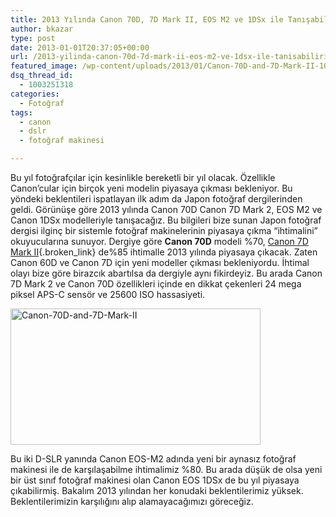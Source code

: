 ```yaml
---
title: 2013 Yılında Canon 70D, 7D Mark II, EOS M2 ve 1DSx ile Tanışabiliriz
author: bkazar
type: post
date: 2013-01-01T20:37:05+00:00
url: /2013-yilinda-canon-70d-7d-mark-ii-eos-m2-ve-1dsx-ile-tanisabiliriz/
featured_image: /wp-content/uploads/2013/01/Canon-70D-and-7D-Mark-II-100x100.jpg
dsq_thread_id:
  - 1003251318
categories:
  - Fotoğraf
tags:
  - canon
  - dslr
  - fotoğraf makinesi

---
```

Bu yıl fotoğrafçılar için kesinlikle bereketli bir yıl olacak. Özellikle Canon’cular için birçok yeni modelin piyasaya çıkması bekleniyor. Bu yöndeki beklentileri ispatlayan ilk adım da Japon fotoğraf dergilerinden geldi. Görünüşe göre 2013 yılında Canon 70D Canon 7D Mark 2, EOS M2 ve Canon 1DSx modelleriyle tanışacağız. Bu bilgileri bize sunan Japon fotoğraf dergisi ilginç bir sistemle fotoğraf makinelerinin piyasaya çıkma “ihtimalini” okuyucularına sunuyor. Dergiye göre **Canon 70D** modeli %70, [Canon 7D Mark II][1]{.broken_link} de%85 ihtimalle 2013 yılında piyasaya çıkacak. Zaten Canon 60D ve Canon 7D için yeni modeller çıkması bekleniyordu. İhtimal olayı bize göre birazcık abartılsa da dergiyle aynı fikirdeyiz. Bu arada Canon 7D Mark 2 ve Canon 70D özellikleri içinde en dikkat çekenleri 24 mega piksel APS-C sensör ve 25600 ISO hassasiyeti.

<img class="aligncenter size-large wp-image-10305" alt="Canon-70D-and-7D-Mark-II" src="https://www.murekkep.org/wp-content/uploads/2013/01/Canon-70D-and-7D-Mark-II-400x218.jpg" width="400" height="218" srcset="https://www.murekkep.org/wp-content/uploads/2013/01/Canon-70D-and-7D-Mark-II-400x218.jpg 400w, https://www.murekkep.org/wp-content/uploads/2013/01/Canon-70D-and-7D-Mark-II-50x27.jpg 50w, https://www.murekkep.org/wp-content/uploads/2013/01/Canon-70D-and-7D-Mark-II-125x68.jpg 125w, https://www.murekkep.org/wp-content/uploads/2013/01/Canon-70D-and-7D-Mark-II-300x163.jpg 300w, https://www.murekkep.org/wp-content/uploads/2013/01/Canon-70D-and-7D-Mark-II-558x305.jpg 558w, https://www.murekkep.org/wp-content/uploads/2013/01/Canon-70D-and-7D-Mark-II.jpg 610w" sizes="(max-width: 400px) 100vw, 400px" /> 

Bu iki D-SLR yanında Canon EOS-M2 adında yeni bir aynasız fotoğraf makinesi ile de karşılaşabilme ihtimalimiz %80. Bu arada düşük de olsa yeni bir üst sınıf fotoğraf makinesi olan Canon EOS 1DSx de bu yıl piyasaya çıkabilirmiş. Bakalım 2013 yılından her konudaki beklentilerimiz yüksek. Beklentilerimizin karşılığını alıp alamayacağımızı göreceğiz.

 [1]: https://www.murekkep.org/canon-eos-7d-mark-ii-beklenen-ozellikleri-ve-cikis-tarihi-10245